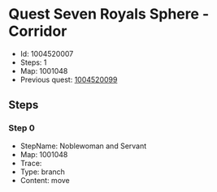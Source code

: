 # Quest Seven Royals Sphere - Corridor

- Id: 1004520007
- Steps: 1
- Map: 1001048
- Previous quest: [1004520099](1004520099.md)

## Steps

### Step 0
- StepName:  Noblewoman and Servant
- Map:  1001048
- Trace:  
- Type:  branch
- Content:  move


